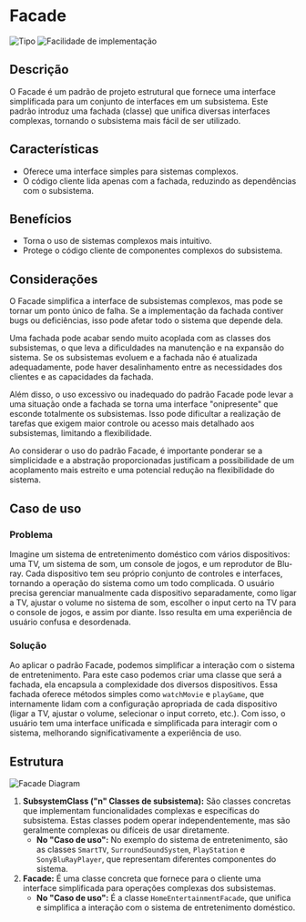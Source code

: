 # Facade

![Tipo](https://img.shields.io/badge/Tipo-Estrutural-informational)
![Facilidade de implementação](https://img.shields.io/badge/Facilidade%20de%20implementação-★★★★★-brightgreen)

## Descrição

O Facade é um padrão de projeto estrutural que fornece uma interface simplificada para um conjunto de interfaces em um subsistema. Este padrão introduz uma fachada (classe) que unifica diversas interfaces complexas, tornando o subsistema mais fácil de ser utilizado.

## Características

- Oferece uma interface simples para sistemas complexos.
- O código cliente lida apenas com a fachada, reduzindo as dependências com o subsistema.

## Benefícios

- Torna o uso de sistemas complexos mais intuitivo.
- Protege o código cliente de componentes complexos do subsistema.

## Considerações

O Facade simplifica a interface de subsistemas complexos, mas pode se tornar um ponto único de falha. Se a implementação da fachada contiver bugs ou deficiências, isso pode afetar todo o sistema que depende dela.

Uma fachada pode acabar sendo muito acoplada com as classes dos subsistemas, o que leva a dificuldades na manutenção e na expansão do sistema. Se os subsistemas evoluem e a fachada não é atualizada adequadamente, pode haver desalinhamento entre as necessidades dos clientes e as capacidades da fachada.

Além disso, o uso excessivo ou inadequado do padrão Facade pode levar a uma situação onde a fachada se torna uma interface "onipresente" que esconde totalmente os subsistemas. Isso pode dificultar a realização de tarefas que exigem maior controle ou acesso mais detalhado aos subsistemas, limitando a flexibilidade.

Ao considerar o uso do padrão Facade, é importante ponderar se a simplicidade e a abstração proporcionadas justificam a possibilidade de um acoplamento mais estreito e uma potencial redução na flexibilidade do sistema.

## Caso de uso

### Problema

Imagine um sistema de entretenimento doméstico com vários dispositivos: uma TV, um sistema de som, um console de jogos, e um reprodutor de Blu-ray. Cada dispositivo tem seu próprio conjunto de controles e interfaces, tornando a operação do sistema como um todo complicada. O usuário precisa gerenciar manualmente cada dispositivo separadamente, como ligar a TV, ajustar o volume no sistema de som, escolher o input certo na TV para o console de jogos, e assim por diante. Isso resulta em uma experiência de usuário confusa e desordenada.

### Solução

Ao aplicar o padrão Facade, podemos simplificar a interação com o sistema de entretenimento. Para este caso podemos criar uma classe que será a fachada, ela encapsula a complexidade dos diversos dispositivos. Essa fachada oferece métodos simples como `watchMovie` e `playGame`, que internamente lidam com a configuração apropriada de cada dispositivo (ligar a TV, ajustar o volume, selecionar o input correto, etc.). Com isso, o usuário tem uma interface unificada e simplificada para interagir com o sistema, melhorando significativamente a experiência de uso.

## Estrutura

![Facade Diagram](https://imgur.com/NJfhi1Y.png)

1. **SubsystemClass ("n" Classes de subsistema):** São classes concretas que implementam funcionalidades complexas e específicas do subsistema. Estas classes podem operar independentemente, mas são geralmente complexas ou difíceis de usar diretamente.
   - **No "Caso de uso":** No exemplo do sistema de entretenimento, são as classes `SmartTV`, `SurroundSoundSystem`, `PlayStation` e `SonyBluRayPlayer`, que representam diferentes componentes do sistema.
2. **Facade:** É uma classe concreta que fornece para o cliente uma interface simplificada para operações complexas dos subsistemas.
   - **No "Caso de uso":** É a classe `HomeEntertainmentFacade`, que unifica e simplifica a interação com o sistema de entretenimento doméstico.
